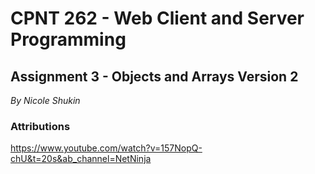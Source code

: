# CPNT 262 - Web Client and Server Programming

## Assignment 3 - Objects and Arrays Version 2

*By Nicole Shukin*

### Attributions

https://www.youtube.com/watch?v=157NopQ-chU&t=20s&ab_channel=NetNinja